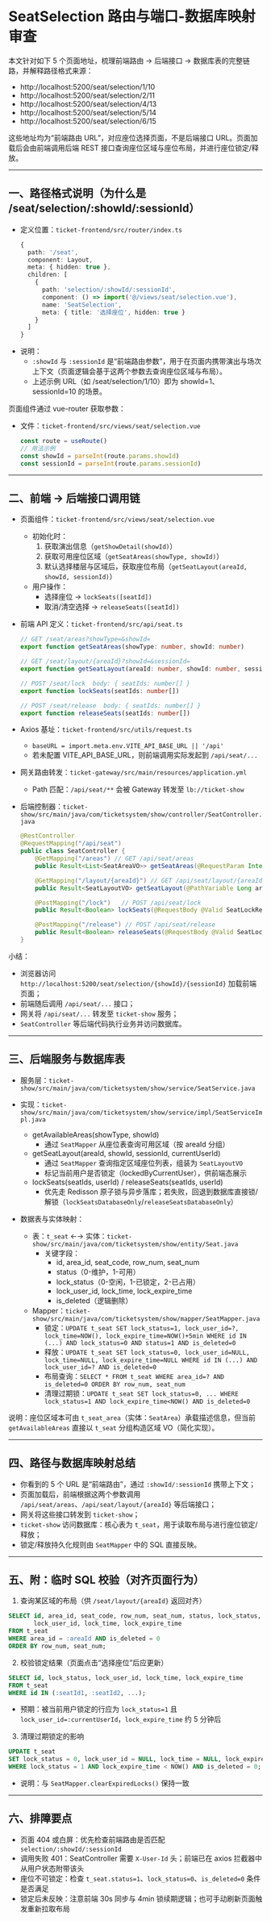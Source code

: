 # SeatSelection 路由与端口-数据库映射审查

本文针对如下 5 个页面地址，梳理前端路由 → 后端接口 → 数据库表的完整链路，并解释路径格式来源：

- http://localhost:5200/seat/selection/1/10
- http://localhost:5200/seat/selection/2/11
- http://localhost:5200/seat/selection/4/13
- http://localhost:5200/seat/selection/5/14
- http://localhost:5200/seat/selection/6/15

这些地址均为“前端路由 URL”，对应座位选择页面，不是后端接口 URL。页面加载后会由前端调用后端 REST 接口查询座位区域与座位布局，并进行座位锁定/释放。

---

## 一、路径格式说明（为什么是 /seat/selection/:showId/:sessionId）

- 定义位置：`ticket-frontend/src/router/index.ts`
  ```ts
  {
    path: '/seat',
    component: Layout,
    meta: { hidden: true },
    children: [
      {
        path: 'selection/:showId/:sessionId',
        component: () => import('@/views/seat/selection.vue'),
        name: 'SeatSelection',
        meta: { title: '选择座位', hidden: true }
      }
    ]
  }
  ```
- 说明：
  - `:showId` 与 `:sessionId` 是“前端路由参数”，用于在页面内携带演出与场次上下文（页面逻辑会基于这两个参数去查询座位区域与布局）。
  - 上述示例 URL（如 /seat/selection/1/10）即为 showId=1、sessionId=10 的场景。

页面组件通过 vue-router 获取参数：
- 文件：`ticket-frontend/src/views/seat/selection.vue`
  ```ts
  const route = useRoute()
  // 用法示例
  const showId = parseInt(route.params.showId)
  const sessionId = parseInt(route.params.sessionId)
  ```

---

## 二、前端 → 后端接口调用链

- 页面组件：`ticket-frontend/src/views/seat/selection.vue`
  - 初始化时：
    1) 获取演出信息（`getShowDetail(showId)`）
    2) 获取可用座位区域（`getSeatAreas(showType, showId)`）
    3) 默认选择楼层与区域后，获取座位布局（`getSeatLayout(areaId, showId, sessionId)`）
  - 用户操作：
    - 选择座位 → `lockSeats([seatId])`
    - 取消/清空选择 → `releaseSeats([seatId])`

- 前端 API 定义：`ticket-frontend/src/api/seat.ts`
  ```ts
  // GET /seat/areas?showType=&showId=
  export function getSeatAreas(showType: number, showId: number)

  // GET /seat/layout/{areaId}?showId=&sessionId=
  export function getSeatLayout(areaId: number, showId: number, sessionId: number)

  // POST /seat/lock  body: { seatIds: number[] }
  export function lockSeats(seatIds: number[])

  // POST /seat/release  body: { seatIds: number[] }
  export function releaseSeats(seatIds: number[])
  ```

- Axios 基址：`ticket-frontend/src/utils/request.ts`
  - `baseURL = import.meta.env.VITE_API_BASE_URL || '/api'`
  - 若未配置 VITE_API_BASE_URL，则前端调用实际发起到 `/api/seat/...`

- 网关路由转发：`ticket-gateway/src/main/resources/application.yml`
  - Path 匹配：`/api/seat/**` 会被 Gateway 转发至 `lb://ticket-show`

- 后端控制器：`ticket-show/src/main/java/com/ticketsystem/show/controller/SeatController.java`
  ```java
  @RestController
  @RequestMapping("/api/seat")
  public class SeatController {
      @GetMapping("/areas") // GET /api/seat/areas
      public Result<List<SeatAreaVO>> getSeatAreas(@RequestParam Integer showType, @RequestParam Long showId)

      @GetMapping("/layout/{areaId}") // GET /api/seat/layout/{areaId}
      public Result<SeatLayoutVO> getSeatLayout(@PathVariable Long areaId, @RequestParam Long showId, @RequestParam Long sessionId, HttpServletRequest request)

      @PostMapping("/lock")   // POST /api/seat/lock
      public Result<Boolean> lockSeats(@RequestBody @Valid SeatLockRequest request, HttpServletRequest httpRequest)

      @PostMapping("/release") // POST /api/seat/release
      public Result<Boolean> releaseSeats(@RequestBody @Valid SeatLockRequest request, HttpServletRequest httpRequest)
  }
  ```

小结：
- 浏览器访问 `http://localhost:5200/seat/selection/{showId}/{sessionId}` 加载前端页面；
- 前端随后调用 `/api/seat/...` 接口；
- 网关将 `/api/seat/...` 转发至 `ticket-show` 服务；
- `SeatController` 等后端代码执行业务并访问数据库。

---

## 三、后端服务与数据库表

- 服务层：`ticket-show/src/main/java/com/ticketsystem/show/service/SeatService.java`
- 实现：`ticket-show/src/main/java/com/ticketsystem/show/service/impl/SeatServiceImpl.java`
  - getAvailableAreas(showType, showId)
    - 通过 `SeatMapper` 从座位表查询可用区域（按 areaId 分组）
  - getSeatLayout(areaId, showId, sessionId, currentUserId)
    - 通过 `SeatMapper` 查询指定区域座位列表，组装为 `SeatLayoutVO`
    - 标记当前用户是否锁定（lockedByCurrentUser），供前端态展示
  - lockSeats(seatIds, userId) / releaseSeats(seatIds, userId)
    - 优先走 Redisson 原子锁与异步落库；若失败，回退到数据库直接锁/解锁（`lockSeatsDatabaseOnly`/`releaseSeatsDatabaseOnly`）

- 数据表与实体映射：
  - 表：`t_seat` ←→ 实体：`ticket-show/src/main/java/com/ticketsystem/show/entity/Seat.java`
    - 关键字段：
      - id, area_id, seat_code, row_num, seat_num
      - status（0-维护，1-可用）
      - lock_status（0-空闲，1-已锁定，2-已占用）
      - lock_user_id, lock_time, lock_expire_time
      - is_deleted（逻辑删除）
  - Mapper：`ticket-show/src/main/java/com/ticketsystem/show/mapper/SeatMapper.java`
    - 锁定：`UPDATE t_seat SET lock_status=1, lock_user_id=?, lock_time=NOW(), lock_expire_time=NOW()+5min WHERE id IN (...) AND lock_status=0 AND status=1 AND is_deleted=0`
    - 释放：`UPDATE t_seat SET lock_status=0, lock_user_id=NULL, lock_time=NULL, lock_expire_time=NULL WHERE id IN (...) AND lock_user_id=? AND is_deleted=0`
    - 布局查询：`SELECT * FROM t_seat WHERE area_id=? AND is_deleted=0 ORDER BY row_num, seat_num`
    - 清理过期锁：`UPDATE t_seat SET lock_status=0, ... WHERE lock_status=1 AND lock_expire_time<NOW() AND is_deleted=0`

说明：座位区域本可由 `t_seat_area`（实体：`SeatArea`）承载描述信息，但当前 `getAvailableAreas` 直接以 `t_seat` 分组构造区域 VO（简化实现）。

---

## 四、路径与数据库映射总结

- 你看到的 5 个 URL 是“前端路由”，通过 `:showId/:sessionId` 携带上下文；
- 页面加载后，前端根据这两个参数调用 `/api/seat/areas`、`/api/seat/layout/{areaId}` 等后端接口；
- 网关将这些接口转发到 `ticket-show`；
- `ticket-show` 访问数据库：核心表为 `t_seat`，用于读取布局与进行座位锁定/释放；
- 锁定/释放持久化规则由 `SeatMapper` 中的 SQL 直接反映。

---

## 五、附：临时 SQL 校验（对齐页面行为）

1) 查询某区域的布局（供 `/seat/layout/{areaId}` 返回对齐）
```sql
SELECT id, area_id, seat_code, row_num, seat_num, status, lock_status,
       lock_user_id, lock_time, lock_expire_time
FROM t_seat
WHERE area_id = :areaId AND is_deleted = 0
ORDER BY row_num, seat_num;
```

2) 校验锁定结果（页面点击“选择座位”后应更新）
```sql
SELECT id, lock_status, lock_user_id, lock_time, lock_expire_time
FROM t_seat
WHERE id IN (:seatId1, :seatId2, ...);
```
- 预期：被当前用户锁定的行应为 `lock_status=1` 且 `lock_user_id=:currentUserId`，`lock_expire_time` 约 5 分钟后

3) 清理过期锁定的影响
```sql
UPDATE t_seat
SET lock_status = 0, lock_user_id = NULL, lock_time = NULL, lock_expire_time = NULL
WHERE lock_status = 1 AND lock_expire_time < NOW() AND is_deleted = 0;
```
- 说明：与 `SeatMapper.clearExpiredLocks()` 保持一致

---

## 六、排障要点
- 页面 404 或白屏：优先检查前端路由是否匹配 `selection/:showId/:sessionId`
- 调用失败 401：SeatController 需要 `X-User-Id` 头；前端已在 axios 拦截器中从用户状态附带该头
- 座位不可锁定：检查 `t_seat.status=1`、`lock_status=0`、`is_deleted=0` 条件是否满足
- 锁定后未反映：注意前端 30s 同步与 4min 锁续期逻辑；也可手动刷新页面触发重新拉取布局


